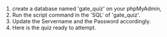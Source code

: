 1) create a database named 'gate_quiz' on your phpMyAdmin,
2) Run the script command in the 'SQL' of 'gate_quiz'.
3) Update the Servername and the Password accordingly.
4) Here is the quiz ready to attempt.
